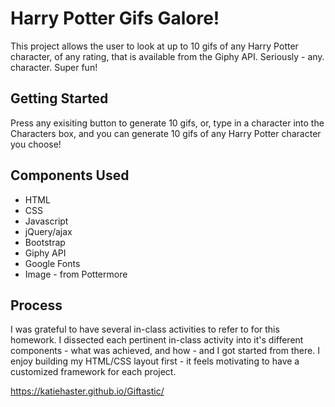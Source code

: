 # Harry Potter Gifs Galore!

This project allows the user to look at up to 10 gifs of any Harry Potter character, of any rating, that is available from the Giphy API. Seriously - any. character. Super fun! 

## Getting Started

Press any exisiting button to generate 10 gifs, or, type in a character into the Characters box, and you can generate 10 gifs of any Harry Potter character you choose!

## Components Used

* HTML
* CSS
* Javascript
* jQuery/ajax
* Bootstrap
* Giphy API
* Google Fonts
* Image - from Pottermore

## Process

I was grateful to have several in-class activities to refer to for this homework. I dissected each pertinent in-class activity into it's different components - what was achieved, and how - and I got started from there. 
I enjoy building my HTML/CSS layout first - it feels motivating to have a customized framework for each project. 

https://katiehaster.github.io/Giftastic/


